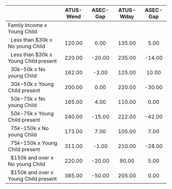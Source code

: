 
|                      |    ATUS-Wend |     ASEC-Gap |    ATUS-Wday |     ASEC-Gap |
| -------------------- | :----------: | :----------: | :----------: | :----------: |
| Family Income x Young Child |              |              |              |              |
| &nbsp;&nbsp;Less than $30k x No young Child |       120.00 |         0.00 |       135.00 |         5.00 |
| &nbsp;&nbsp;Less than $30k x Young Child present |       220.00 |       -20.00 |       235.00 |       -14.00 |
| &nbsp;&nbsp;$30k-$50k x No young Child |       162.00 |        -2.00 |       125.00 |        10.00 |
| &nbsp;&nbsp;$30k-$50k x Young Child present |       200.00 |         0.00 |       220.00 |       -30.00 |
| &nbsp;&nbsp;$50k-$75k x No young Child |       165.00 |         4.00 |       110.00 |         0.00 |
| &nbsp;&nbsp;$50k-$75k x Young Child present |       240.00 |       -15.00 |       222.00 |       -42.00 |
| &nbsp;&nbsp;$75k-$150k x No young Child |       173.00 |         7.00 |       105.00 |         7.00 |
| &nbsp;&nbsp;$75k-$150k x Young Child present |       311.00 |        -1.00 |       210.00 |       -28.00 |
| &nbsp;&nbsp;$150k and over x No young Child |       220.00 |       -20.00 |        90.00 |         5.00 |
| &nbsp;&nbsp;$150k and over x Young Child present |       385.00 |       -50.00 |       205.00 |         0.00 |

